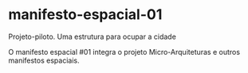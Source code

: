 manifesto-espacial-01
=====================

Projeto-piloto. Uma estrutura para ocupar a cidade

O manifesto espacial #01 integra o projeto Micro-Arquiteturas e outros manifestos espaciais. 
